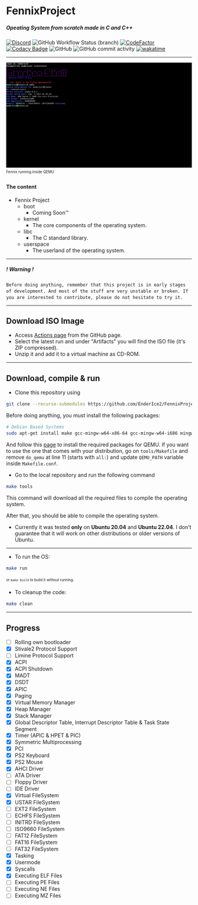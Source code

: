 # FennixProject
##### Opeating System from scratch made in C and C++

[![Discord](https://img.shields.io/discord/887406812612157451?style=for-the-badge&logo=discord&logoColor=white)](https://discord.gg/AYhW6N59Wu)
![GitHub Workflow Status (branch)](https://img.shields.io/github/workflow/status/EnderIce2/FennixProject/Makefile%20CI/main?style=for-the-badge)
[![CodeFactor](https://www.codefactor.io/repository/github/enderice2/fennixproject/badge?style=for-the-badge)](https://www.codefactor.io/repository/github/enderice2/fennixproject)
[![Codacy Badge](https://img.shields.io/codacy/grade/d00135a0a6304420a3cd021936f7be50?label=codacy&style=for-the-badge)](https://www.codacy.com/gh/EnderIce2/FennixProject/dashboard?utm_source=github.com&amp;utm_medium=referral&amp;utm_content=EnderIce2/FennixProject&amp;utm_campaign=Badge_Grade)
![GitHub](https://img.shields.io/github/license/EnderIce2/FennixProject?style=for-the-badge)
![GitHub commit activity](https://img.shields.io/github/commit-activity/w/EnderIce2/FennixProject?style=for-the-badge)
[![wakatime](https://wakatime.com/badge/user/29fecac7-0d8d-4232-a696-d6f5532c2c2a/project/f73f718c-1223-483f-be6a-b73c5abbe018.svg?style=for-the-badge)](https://wakatime.com/badge/user/29fecac7-0d8d-4232-a696-d6f5532c2c2a/project/f73f718c-1223-483f-be6a-b73c5abbe018.svg?style=for-the-badge)

---

![Fennix](Screenshot_Fennix.png "Fennix")
<sub><sup>Fennix running inside QEMU</sup></sub>

#### The content
- Fennix Project
    - boot
        - Coming Soon™
    - kernel
        - The core components of the operating system.
    - libc
        - The C standard library.
    - userspace
        - The userland of the operating system.

---
##### ! Warning !
`Before doing anything, remember that this project is in early stages of development. And most of the stuff are very unstable or broken. If you are interested to contribute, please do not hesitate to try it.`

---

## Download ISO Image

- Access [Actions page](https://github.com/EnderIce2/FennixProject/actions/workflows/makefile.yml) from the GitHub page.
- Select the latest run and under "Artifacts" you will find the ISO file (it's ZIP compressed).
- Unzip it and add it to a virtual machine as CD-ROM.

---

## Download, compile & run

- Clone this repository using

```bash
git clone --recurse-submodules https://github.com/EnderIce2/FennixProject
```

Before doing anything, you must install the following packages:

```bash
# Debian Based Systems
sudo apt-get install make gcc-mingw-w64-x86-64 gcc-mingw-w64-i686 mingw-w64 qemu qemu-kvm xorriso genisoimage ovmf nasm doxygen build-essential bison flex libgmp3-dev libmpc-dev libmpfr-dev texinfo mtools
```

And follow this [page](https://wiki.qemu.org/Hosts/Linux#:~:text=for%20both%20variants.-,Building%20QEMU%20for%20Linux,-Most%20Linux%20distributions) to install the required packages for QEMU.
If you want to use the one that comes with your distribution, go on `tools/Makefile` and remove `do_qemu` at line 11 (starts with `all:`) and update `QEMU_PATH` variable inside `Makefile.conf`.

- Go to the local repository and run the following command

```bash
make tools
```

This command will download all the required files to compile the operating system.

After that, you should be able to compile the operating system.

- Currently it was tested **only** on **Ubuntu 20.04** and **Ubuntu 22.04**. I don't guarantee that it will work on other distributions or older versions of Ubuntu.

---

- To run the OS:

```bash
make run
```
<sub><sup>or `make build` to build it without running.</sup></sub>

- To cleanup the code:

```bash
make clean
```

---

## Progress

- [ ] Rolling own bootloader
- [x] Stivale2 Protocol Support
- [ ] Limine Protocol Support
- [x] ACPI
- [x] ACPI Shutdown
- [x] MADT
- [x] DSDT
- [x] APIC
- [x] Paging
- [x] Virtual Memory Manager
- [x] Heap Manager
- [x] Stack Manager
- [x] Global Descriptor Table, Interrupt Descriptor Table & Task State Segment
- [x] Timer (APIC & HPET & PIC)
- [x] Symmetric Multiprocessing
- [x] PCI
- [x] PS2 Keyboard
- [x] PS2 Mouse
- [x] AHCI Driver
- [ ] ATA Driver
- [ ] Floppy Driver
- [ ] IDE Driver
- [x] Virtual FileSystem
- [x] USTAR FileSystem
- [ ] EXT2 FileSystem
- [ ] ECHFS FileSystem
- [ ] INITRD FileSystem
- [ ] ISO9660 FileSystem
- [ ] FAT12 FileSystem
- [ ] FAT16 FileSystem
- [ ] FAT32 FileSystem
- [x] Tasking
- [x] Usermode
- [x] Syscalls
- [x] Executing ELF Files
- [ ] Executing PE Files
- [ ] Executing NE Files
- [ ] Executing MZ Files
